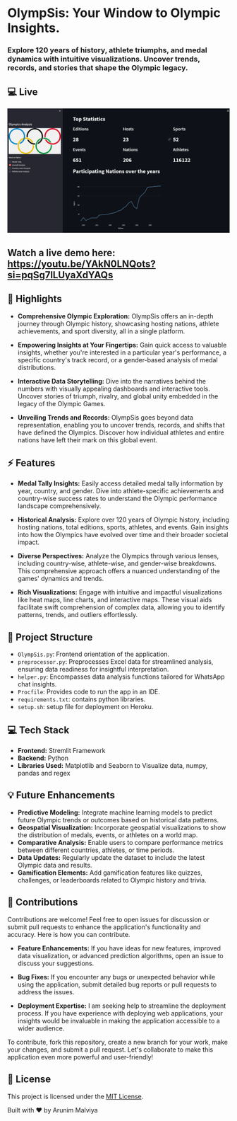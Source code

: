 # OlympSis: Your Window to Olympic Insights.

### Explore 120 years of history, athlete triumphs, and medal dynamics with intuitive visualizations. Uncover trends, records, and stories that shape the Olympic legacy.

## :computer: Live
<img src='demo/Screenshot_32.png'>

## Watch a live demo here: https://youtu.be/YAkN0LNQots?si=pqSg7lLUyaXdYAQs

## :rocket: Highlights

- **Comprehensive Olympic Exploration:** OlympSis offers an in-depth journey through Olympic history, showcasing hosting nations, athlete achievements, and sport diversity, all in a single platform.

- **Empowering Insights at Your Fingertips:** Gain quick access to valuable insights, whether you're interested in a particular year's performance, a specific country's track record, or a gender-based analysis of medal distributions.

- **Interactive Data Storytelling:** Dive into the narratives behind the numbers with visually appealing dashboards and interactive tools. Uncover stories of triumph, rivalry, and global unity embedded in the legacy of the Olympic Games.

- **Unveiling Trends and Records:** OlympSis goes beyond data representation, enabling you to uncover trends, records, and shifts that have defined the Olympics. Discover how individual athletes and entire nations have left their mark on this global event.

## :zap: Features

- **Medal Tally Insights:** Easily access detailed medal tally information by year, country, and gender. Dive into athlete-specific achievements and country-wise success rates to understand the Olympic performance landscape comprehensively.

- **Historical Analysis:** Explore over 120 years of Olympic history, including hosting nations, total editions, sports, athletes, and events. Gain insights into how the Olympics have evolved over time and their broader societal impact.

- **Diverse Perspectives:** Analyze the Olympics through various lenses, including country-wise, athlete-wise, and gender-wise breakdowns. This comprehensive approach offers a nuanced understanding of the games' dynamics and trends.

- **Rich Visualizations:** Engage with intuitive and impactful visualizations like heat maps, line charts, and interactive maps. These visual aids facilitate swift comprehension of complex data, allowing you to identify patterns, trends, and outliers effortlessly.

##  :open_file_folder: Project Structure

- `OlympSis.py`: Frontend orientation of the application.
- `preprocessor.py`: Preprocesses Excel data for streamlined analysis, ensuring data readiness for insightful interpretation.
- `helper.py`: Encompasses data analysis functions tailored for WhatsApp chat insights.
- `Procfile`: Provides code to run the app in an IDE.
- `requirements.txt`: contains python libraries.
- `setup.sh`: setup file for deployment on Heroku.

## :computer: Tech Stack 

- **Frontend:** Stremlit Framework
- **Backend:** Python
- **Libraries Used:** Matplotlib and Seaborn to Visualize data, numpy, pandas and regex

## :bulb: Future Enhancements

- **Predictive Modeling:** Integrate machine learning models to predict future Olympic trends or outcomes based on historical data patterns.
- **Geospatial Visualization:** Incorporate geospatial visualizations to show the distribution of medals, events, or athletes on a world map.
- **Comparative Analysis:** Enable users to compare performance metrics between different countries, athletes, or time periods.
- **Data Updates:** Regularly update the dataset to include the latest Olympic data and results.
- **Gamification Elements:** Add gamification features like quizzes, challenges, or leaderboards related to Olympic history and trivia.

## :muscle: Contributions

Contributions are welcome! Feel free to open issues for discussion or submit pull requests to enhance the application's functionality and accuracy. Here is how you can contribute.

- **Feature Enhancements:** If you have ideas for new features, improved data visualization, or advanced prediction algorithms, open an issue to discuss your suggestions.

- **Bug Fixes:** If you encounter any bugs or unexpected behavior while using the application, submit detailed bug reports or pull requests to address the issues.

- **Deployment Expertise:** I am seeking help to streamline the deployment process. If you have experience with deploying web applications, your insights would be invaluable in making the application accessible to a wider audience.

To contribute, fork this repository, create a new branch for your work, make your changes, and submit a pull request. Let's collaborate to make this application even more powerful and user-friendly!

## :page_facing_up: License

This project is licensed under the [MIT License](LICENSE).

Built with :heart: by Arunim Malviya
